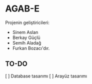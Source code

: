 # AGAB-E
Projenin geliştiricileri:
- Sinem Aslan 
- Berkay Güçlü 
- Semih Aladağ
- Furkan Bozacı'dır.

## TO-DO 
[ ] Database tasarımı
[ ] Arayüz tasarımı 

